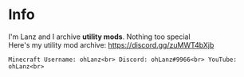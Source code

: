# Info
I'm Lanz and I archive **utility mods**. Nothing too special<br>
Here's my utility mod archive: https://discord.gg/zuMWT4bXjb

``Minecraft Username: ohLanz<br>
Discord: ohLanz#9966<br>
YouTube: ohLanz<br>``
